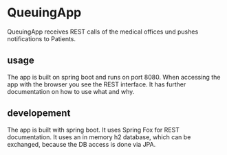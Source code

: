 # QueuingApp
QueuingApp receives REST calls of the medical offices und pushes notifications to Patients.

## usage

The app is built on spring boot and runs on port 8080.
When accessing the app with the browser you see the REST interface. It has further documentation on how to use what and why.

## developement

The app is built with spring boot.
It uses Spring Fox for REST documentation.
It uses an in memory h2 database, which can be exchanged, because the DB access is done via JPA.

